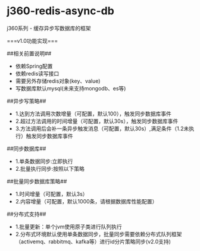 j360-redis-async-db
==============

j360系列 - 缓存异步写数据库的框架


===v1.0功能实现===

##相关前置说明##
- 依赖Spring配置
- 依赖redis读写接口
- 需要另外存储redis对象(key、value)
- 写数据库默认mysql(未来支持mongodb、es等)


##异步写策略##
- 1.达到方法调用次数增量（可配置，默认100），触发同步数据库事件
- 2.超过方法调用的时间增量（可配置，默认30s），触发同步数据库事件
- 3.方法调用后会补一条异步触发消息（可配置，默认30s）,满足条件（1.2未执行）触发同步数据库事件

##同步数据库##
- 1.单条数据同步:立即执行
- 2.批量执行同步:按照以下策略

##批量同步数据库策略##
- 1.时间增量（可配置，默认3s）
- 2.内容增量（可配置，默认1000条，请根据数据库性能配置）

##分布式支持##
- 1.批量更新：单个jvm使用原子类进行队列执行
- 2.分布式环境默认使用单条数据同步，批量同步需要依赖分布式队列框架（activemq、rabbitmq、kafka等）进行id分片策略同步(v2.0支持)

